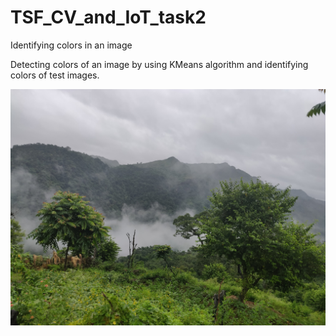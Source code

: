 # TSF_CV_and_IoT_task2
Identifying colors in an image

Detecting colors of an image by using KMeans algorithm and identifying colors of test images.

![](images/sample_image.jpg)
